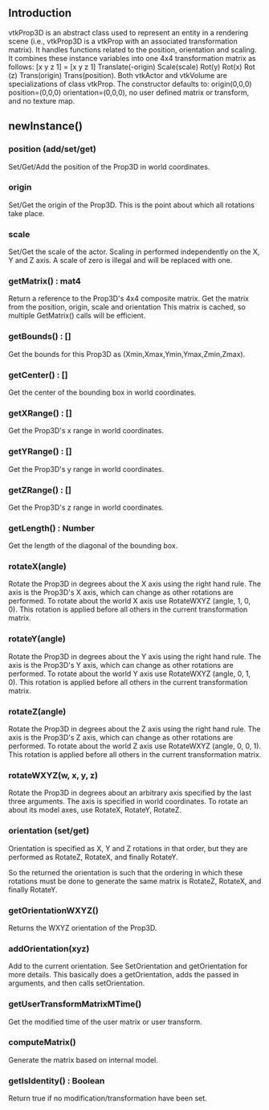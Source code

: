 ## Introduction

vtkProp3D is an abstract class used to represent an entity in a rendering
scene (i.e., vtkProp3D is a vtkProp with an associated transformation
matrix). It handles functions related to the position, orientation and
scaling. It combines these instance variables into one 4x4 transformation
matrix as follows: [x y z 1] = [x y z 1] Translate(-origin) Scale(scale)
Rot(y) Rot(x) Rot (z) Trans(origin) Trans(position). Both vtkActor and
vtkVolume are specializations of class vtkProp. The constructor defaults
to: origin(0,0,0) position=(0,0,0) orientation=(0,0,0), no user defined
matrix or transform, and no texture map.

## newInstance()

### position (add/set/get)

Set/Get/Add the position of the Prop3D in world coordinates.

### origin

Set/Get the origin of the Prop3D. This is the point about which all
rotations take place.

### scale

Set/Get the scale of the actor. Scaling in performed independently on the
X, Y and Z axis. A scale of zero is illegal and will be replaced with one.

### getMatrix() : mat4

Return a reference to the Prop3D's 4x4 composite matrix.
Get the matrix from the position, origin, scale and orientation This
matrix is cached, so multiple GetMatrix() calls will be efficient.

### getBounds() : []

Get the bounds for this Prop3D as (Xmin,Xmax,Ymin,Ymax,Zmin,Zmax).

### getCenter() : []

Get the center of the bounding box in world coordinates.

### getXRange() : []

Get the Prop3D's x range in world coordinates.

### getYRange() : []

Get the Prop3D's y range in world coordinates.

### getZRange() : []

Get the Prop3D's z range in world coordinates.

### getLength() : Number

Get the length of the diagonal of the bounding box.

### rotateX(angle)

Rotate the Prop3D in degrees about the X axis using the right hand
rule. The axis is the Prop3D's X axis, which can change as other
rotations are performed. To rotate about the world X axis use
RotateWXYZ (angle, 1, 0, 0). This rotation is applied before all
others in the current transformation matrix.

### rotateY(angle)

Rotate the Prop3D in degrees about the Y axis using the right hand
rule. The axis is the Prop3D's Y axis, which can change as other
rotations are performed. To rotate about the world Y axis use
RotateWXYZ (angle, 0, 1, 0). This rotation is applied before all
others in the current transformation matrix.

### rotateZ(angle)

Rotate the Prop3D in degrees about the Z axis using the right hand
rule. The axis is the Prop3D's Z axis, which can change as other
rotations are performed. To rotate about the world Z axis use
RotateWXYZ (angle, 0, 0, 1). This rotation is applied before all
others in the current transformation matrix.

### rotateWXYZ(w, x, y, z)

Rotate the Prop3D in degrees about an arbitrary axis specified by
the last three arguments. The axis is specified in world
coordinates. To rotate an about its model axes, use RotateX,
RotateY, RotateZ.

### orientation (set/get)

Orientation is specified as X, Y and Z rotations in that order,
but they are performed as RotateZ, RotateX, and finally RotateY.

So the returned the orientation is such that the ordering in
which these rotations must be done to generate the same matrix
is RotateZ, RotateX, and finally RotateY.

### getOrientationWXYZ()

Returns the WXYZ orientation of the Prop3D.

### addOrientation(xyz)

Add to the current orientation. See SetOrientation and
getOrientation for more details. This basically does a
getOrientation, adds the passed in arguments, and then calls
setOrientation.

### getUserTransformMatrixMTime()

Get the modified time of the user matrix or user transform.

### computeMatrix()

Generate the matrix based on internal model.

### getIsIdentity() : Boolean

Return true if no modification/transformation have been set.
